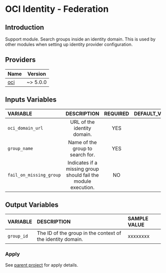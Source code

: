 # OCI Identity - Federation
## Introduction
Support module. Search groups inside an identity domain. This is used by other modules when
setting up identity provider configuration.

## Providers

| Name                                                                | Version  |
|---------------------------------------------------------------------|----------|
| [oci](https://registry.terraform.io/providers/hashicorp/oci/latest) | ~> 5.0.0 |


## Inputs Variables
| VARIABLE                 |                          DESCRIPTION                           | REQUIRED | DEFAULT_VALUE |                                        SAMPLE VALUE |
|:-------------------------|:--------------------------------------------------------------:|:--------:|--------------:|----------------------------------------------------:|
| `oci_domain_url`         |                  URL of the identity domain.                   |   YES    |            "" | https://idcs-xxxxxxxxx.identity.pint.oracle.com:443 |
| `group_name`             |                Name of the group to search for.                |   YES    |            "" |                                 "Sample Group Name" |
| `fail_on_missing_group`  | Indicates if a missing group should fail the module execution. |    NO    |          true |                                               false |


## Output Variables
| VARIABLE    | DESCRIPTION                                                 | SAMPLE VALUE |
|:------------|:------------------------------------------------------------|:-------------|
| `group_id`  | The ID of the group in the context of the identity domain.  | xxxxxxxx     |

### Apply

See [parent project](../README.md) for apply details.